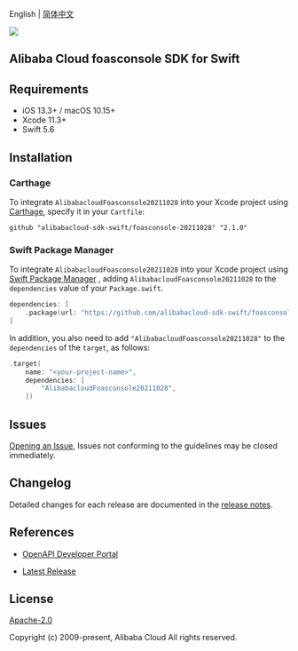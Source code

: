 English | [简体中文](README-CN.md)

![](https://aliyunsdk-pages.alicdn.com/icons/AlibabaCloud.svg)

## Alibaba Cloud foasconsole SDK for Swift

## Requirements

- iOS 13.3+ / macOS 10.15+
- Xcode 11.3+
- Swift 5.6

## Installation

### Carthage

To integrate `AlibabacloudFoasconsole20211028` into your Xcode project using [Carthage](https://github.com/Carthage/Carthage), specify it in your `Cartfile`:

```ogdl
github "alibabacloud-sdk-swift/foasconsole-20211028" "2.1.0"
```

### Swift Package Manager

To integrate `AlibabacloudFoasconsole20211028` into your Xcode project using [Swift Package Manager](https://swift.org/package-manager/) , adding `AlibabacloudFoasconsole20211028` to the `dependencies` value of your `Package.swift`.

```swift
dependencies: [
    .package(url: "https://github.com/alibabacloud-sdk-swift/foasconsole-20211028.git", from: "2.1.0")
]
```

In addition, you also need to add `"AlibabacloudFoasconsole20211028"` to the `dependencies` of the `target`, as follows:

```swift
.target(
    name: "<your-project-name>",
    dependencies: [
        "AlibabacloudFoasconsole20211028",
    ])
```

## Issues

[Opening an Issue](https://github.com/alibabacloud-sdk-swift/foasconsole-20211028/issues/new), Issues not conforming to the guidelines may be closed immediately.

## Changelog

Detailed changes for each release are documented in the [release notes](./ChangeLog.txt).

## References

* [OpenAPI Developer Portal](https://next.api.alibabacloud.com/home)
- [Latest Release](https://github.com/alibabacloud-sdk-swift/foasconsole-20211028)

## License

[Apache-2.0](http://www.apache.org/licenses/LICENSE-2.0)

Copyright (c) 2009-present, Alibaba Cloud All rights reserved.
